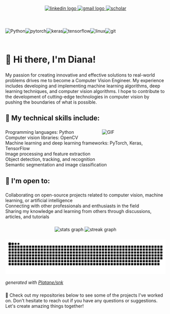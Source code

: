 <br clear="both">

<div align="center">
  <a href="https://www.linkedin.com/in/diana-marcela-mar%C3%ADn-castrill%C3%B3n-036414218" target="_blank">
    <img src="https://img.shields.io/static/v1?message=LinkedIn&logo=linkedin&label=&color=0077B5&logoColor=white&labelColor=&style=for-the-badge" height="35" alt="linkedin logo"  />
  </a>
  <a href="mailto:dianamarin228@gmail.com" target="_blank">
    <img src="https://img.shields.io/static/v1?message=GMAIL&logo=gmail&label=&color=D14836&logoColor=white&labelColor=&style=for-the-badge" height="35" alt="gmail logo"  />
  </a>  
  <a href="https://scholar.google.com/citations?user=oFtnvF8AAAAJ&hl=es" target="_blank">
    <img src="https://img.shields.io/static/v1?message=Scholar&label=&color=4285F4&logoColor=white&labelColor=&style=for-the-badge" height="35" alt="scholar"  />
  </a>
</div>

###

<br clear="both">

<a href="https://www.python.org" target="_blank"><img align="left" alt="Python" height ="42px" src="https://raw.githubusercontent.com/rahul-jha98/github_readme_icons/main/language_and_tools/square/python/python.svg"></a>
<a href="https://pytorch.org/" target="_blank"> <img align="left" src="https://raw.githubusercontent.com/rahul-jha98/github_readme_icons/main/language_and_tools/square/pytorch/pytorch.svg" alt="pytorch" height="42px"/> </a> 
<a href="https://keras.io/" target="_blank"> <img align="left" src="https://upload.wikimedia.org/wikipedia/commons/a/ae/Keras_logo.svg" alt="keras" height="42px"/> </a> 
<a href="https://www.tensorflow.org" target="_blank"> <img align="left" src="https://raw.githubusercontent.com/rahul-jha98/github_readme_icons/main/language_and_tools/square/tensorflow/tensorflow.svg" alt="tensorflow" height="42px"/> </a> 
<a href="https://www.linux.org" target="_blank"> <img src="https://github.com/bwks/vendor-icons-svg/blob/master/linux.svg" align="left" alt="linux" height='42px'/> </a>
<a href="https://git-scm.com/" target="_blank"> <img src="https://raw.githubusercontent.com/rahul-jha98/github_readme_icons/main/language_and_tools/square/git-scm/git-scm.svg" align="left" alt="git" height='42px'/> </a>

###

<br clear="both">

<h1 align="left">👋 Hi there, I'm Diana!</h1>

###

My passion for creating innovative and effective solutions to real-world problems drives me to become a Computer Vision Engineer. My experience includes developing and implementing machine learning algorithms, deep learning techniques, and computer vision algorithms. I hope to contribute to the development of cutting-edge technologies in computer vision by pushing the boundaries of what is possible.

###


<h2 align="left">🔧 My technical skills include:</h2>

###


<img align="right" alt="GIF" src="https://user-images.githubusercontent.com/74038190/212749695-a6817c5a-a794-462b-afca-1b5ce7dd5e63.gif" width="200px"/>

<p align="left">Programming languages: Python<br>Computer vision libraries: OpenCV<br>Machine learning and deep learning frameworks: PyTorch, Keras,  TensorFlow<br>Image processing and feature extraction<br>Object detection, tracking, and recognition<br>Semantic segmentation and image classification</p>


###


<h2 align="left">🤝 I'm open to:</h2>

###

<p align="left">Collaborating on open-source projects related to computer vision, machine learning, or artificial intelligence<br>Connecting with other professionals and enthusiasts in the field<br>Sharing my knowledge and learning from others through discussions, articles, and tutorials</p>

###

<div align="center">
  <img src="https://github-readme-stats.vercel.app/api?username=deividbotina-alv&hide_title=false&hide_rank=false&show_icons=true&include_all_commits=true&count_private=true&disable_animations=false&theme=algolia&locale=en&hide_border=false" height="200" alt="stats graph"  />
  <img src="https://streak-stats.demolab.com?user=deividbotina-alv&locale=en&mode=daily&theme=algolia&hide_border=false&border_radius=5" height="200" alt="streak graph"  />
</div>

###

<picture>
  <source media="(prefers-color-scheme: dark)" srcset="https://raw.githubusercontent.com/platane/platane/output/github-contribution-grid-snake-dark.svg">
  <source media="(prefers-color-scheme: light)" srcset="https://raw.githubusercontent.com/platane/platane/output/github-contribution-grid-snake.svg">
  <img alt="github contribution grid snake animation" src="https://raw.githubusercontent.com/platane/platane/output/github-contribution-grid-snake.svg">
</picture>

_generated with [Platane/snk](https://github.com/Platane/snk)_

###

<p align="left">💼 Check out my repositories below to see some of the projects I've worked on. Don't hesitate to reach out if you have any questions or suggestions. Let's create amazing things together!</p>

###
